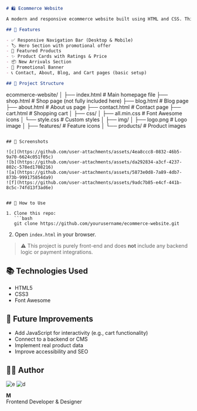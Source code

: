 

```markdown
# 🛍️ Ecommerce Website

A modern and responsive ecommerce website built using HTML and CSS. This is a static front-end project featuring an online store layout with a homepage, shop, blog, about, contact pages, and a shopping cart icon. It’s ideal for showcasing clothing or fashion-related products.

## 🚀 Features

- ✅ Responsive Navigation Bar (Desktop & Mobile)
- 🏷️ Hero Section with promotional offer
- 🎁 Featured Products
- ✨ Product Cards with Ratings & Price
- 📦 New Arrivals Section
- 📢 Promotional Banner
- 📞 Contact, About, Blog, and Cart pages (basic setup)

## 📂 Project Structure

```
ecommerce-website/
│
├── index.html                # Main homepage file
├── shop.html                 # Shop page (not fully included here)
├── blog.html                 # Blog page
├── about.html                # About us page
├── contact.html              # Contact page
├── cart.html                 # Shopping cart
│
├── css/
│   ├── all.min.css           # Font Awesome icons
│   └── style.css             # Custom styles
│
├── img/
│   ├── logo.png              # Logo image
│   ├── features/             # Feature icons
│   └── products/             # Product images
```

## 📸 Screenshots

![c](https://github.com/user-attachments/assets/4ea8ccc8-0832-46b5-9a70-6624c051f05c)
![b](https://github.com/user-attachments/assets/da292834-a3cf-4237-802c-578ed1708216)
![a](https://github.com/user-attachments/assets/5873e0d8-7a89-4db7-873b-999175854da9)
![f](https://github.com/user-attachments/assets/9adc7b85-e4cf-441b-8c5c-74fd13f3ad6e)


## 📌 How to Use

1. Clone this repo:
   ```bash
   git clone https://github.com/yourusername/ecommerce-website.git
   ```
2. Open `index.html` in your browser.

> ⚠️ This project is purely front-end and does **not** include any backend logic or payment integrations.

## 📚 Technologies Used

- HTML5
- CSS3
- Font Awesome

## 🔧 Future Improvements

- Add JavaScript for interactivity (e.g., cart functionality)
- Connect to a backend or CMS
- Implement real product data
- Improve accessibility and SEO

## 🙋‍♂️ Author
![e](https://github.com/user-attachments/assets/4846de75-41e6-4b0e-8e90-6e4934f9f708)
![d](https://github.com/user-attachments/assets/f2b114dd-e1d2-4f2f-9c07-1640be8a70fb)

**M**  
Frontend Developer & Designer



